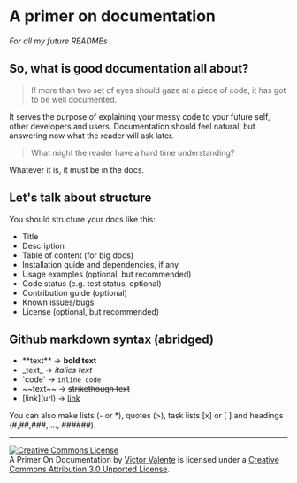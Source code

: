 # A primer on documentation
_For all my future READMEs_

## So, what is good documentation all about?
> If more than two set of eyes should gaze at a piece of code, it has got to be well documented.

It serves the purpose of explaining your messy code to your future self, other developers and users.
Documentation should feel natural, but answering now what the reader will ask later.

> What might the reader have a hard time understanding?

Whatever it is, it must be in the docs.

## Let's talk about structure
You should structure your docs like this:

- Title
- Description
- Table of content (for big docs)
- Installation guide and dependencies, if any
- Usage examples (optional, but recommended)
- Code status (e.g. test status, optional)
- Contribution guide (optional)
- Known issues/bugs
- License (optional, but recommended)

## Github markdown syntax (abridged)
- \*\*text\*\*    ->    **bold text**
- \_text\_        ->    _italics text_
- \`code\`        ->    `inline code`
- \~\~text\~\~    ->    ~~strikethough text~~
- \[link\]\(url\) ->   [link](url)

You can also make lists (- or *), quotes (>), task lists [x] or [ ] and headings (#,##,###, ..., ######).

------------

<a rel="license" href="http://creativecommons.org/licenses/by/3.0/deed.en_US"><img alt="Creative Commons License" style="border-width:0" src="http://i.creativecommons.org/l/by/3.0/88x31.png" /></a><br /><span xmlns:dct="http://purl.org/dc/terms/" href="http://purl.org/dc/dcmitype/Text" property="dct:title" rel="dct:type">A Primer On Documentation</span> by <a xmlns:cc="http://creativecommons.org/ns#" href="https://github.com/victorvalentee/documentation-primer" property="cc:attributionName" rel="cc:attributionURL">Victor Valente</a> is licensed under a <a rel="license" href="http://creativecommons.org/licenses/by/3.0/deed.en_US">Creative Commons Attribution 3.0 Unported License</a>.
